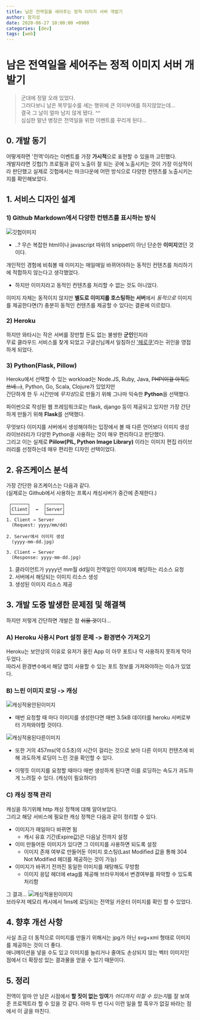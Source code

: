 ```yaml
---
title: 남은 전역일을 세어주는 정적 이미지 서버 개발기
author: 함지성
date: 2020-06-27 10:00:00 +0900
categories: [dev]
tags: [web]
---
```

# 남은 전역일을 세어주는 정적 이미지 서버 개발기
> 군대에 정말 오래 있었다.  
> 그러다보니 남은 복무일수를 세는 행위에 큰 의미부여를 하지않았는데...  
> 결국 그 날이 얼마 남지 않게 됐다. ^^  
> 심심한 말년 병장은 전역일을 위한 이벤트를 꾸리게 된다...

## 0. 개발 동기

어떻게하면 '전역'이라는 이벤트를 가장 **가시적**으로 표현할 수 있을까 고민했다.  
개발자라면 깃헙(?) 프로필과 같이 노출이 잘 되는 곳에 노출시키는 것이 가장 이상적이라 판단했고 실제로 깃헙에서는 마크다운에 어떤 방식으로 다양한 컨텐츠를 노출시키는지를 확인해보았다.

## 1. 서비스 디자인 설계

### 1) Github Markdown에서 다양한 컨텐츠를 표시하는 방식

![깃헙이미지](/assets/img/github_image.png)

 - ..? 무슨 복잡한 html이나 javascript 따위의 snippet이 아닌 단순한 **이미지**였던 것이다.

개인적인 경험에 비춰볼 때 이미지는 매일매일 바뀌어야하는 동적인 컨텐츠를 처리하기에 적합하지 않는다고 생각했었다.

 - 하지만 이미지라고 동적인 컨텐츠를 처리할 수 없는 것도 아니었다.

이미지 자체는 동적이지 않지만 **별도로 이미지를 호스팅하는 서버**에서 *동적으로* 이미지를 제공한다면(?) 충분히 동적인 컨텐츠를 제공할 수 있다는 결론에 이르렀다.

### 2) Heroku

하지만 와타시는 작은 서버를 장만할 돈도 없는 불쌍한 **군인**인지라  
무료 클라우드 서비스를 찾게 되었고 구글신님께서 일침하신 ['헤로쿠'](https://heroku.com)라는 귀인을 영접하게 되었다.

### 3) Python(Flask, Pillow)

Heroku에서 선택할 수 있는 workload는 Node.JS, Ruby, Java, ~~PHP(이걸 아직도 쓰네...)~~, Python, Go, Scala, Clojure가 있었지만  
간단하게 한 두 시간만에 *무지성*으로 만들기 위해 그나마 익숙한 **Python**을 선택했다.

파이썬으로 작성된 웹 프레임워크로는 flask, django 등이 제공되고 있지만 가장 간단하게 만들기 위해 **Flask**를 선택했다.

무엇보다 이미지를 서버에서 생성해야하는 입장에서 볼 때 다른 언어보다 이미지 생성 라이브러리가 다양한 Python을 사용하는 것이 매우 편리하다고 판단했다.  
그리고 이는 실제로 **Piilow(PIL, Python Image Library)** 이라는 이미지 편집 라이브러리를 선정하는데 매우 편리한 디자인 선택이었다.


## 2. 유즈케이스 분석

가장 간단한 유즈케이스는 다음과 같다.  
(실제로는 Github에서 사용하는 프록시 캐싱서버가 중간에 존재한다.)  
```text
 ┌──────┐     ┌──────┐
 │Client│  ↔  │Server│
 └──────┘     └──────┘
1. Client → Server
  (Request: yyyy/mm/dd)

2. Server에서 이미지 생성
  (yyyy-mm-dd.jpg)

3. Client ← Server
  (Response: yyyy-mm-dd.jpg)
```
1. 클라이언트가 yyyy년 mm월 dd일이 전역일인 이미지에 해당하는 리소스 요청
2. 서버에서 해당되는 이미지 리소스 생성
3. 생성된 이미지 리소스 제공

## 3. 개발 도중 발생한 문제점 및 해결책

하지만 저렇게 간단하면 개발은 참 ~~쉬울 것~~이다...

### A) Heroku 사용시 Port 설정 문제 -> 환경변수 가져오기

Heroku는 보안상의 이유로 유저가 올린 App 이 아무 포트나 막 사용하지 못하게 막아두었다.  
따라서 환경변수에서 해당 앱이 사용할 수 있는 포트 정보를 가져와야하는 이슈가 있었다.

### B) 느린 이미지 로딩 -> 캐싱

![캐싱적용안된이미지](/assets/img/static_image_no_caching.png)  

 - 매번 요청할 때 마다 이미지를 생성한다면 매번 3.5kB 데이터를 heroku 서버로부터 가져와야할 것이다.

![캐싱적용된다른이미지](/assets/img/other_images_caching.png)  

 - 또한 거의 457ms(약 0.5초)의 시간이 걸리는 것으로 보아 다른 이미지 컨텐츠에 비해 과도하게 로딩이 느린 것을 확인할 수 있다.

 - 이렇듯 이미지를 요청할 때마다 매번 생성하게 된다면 이를 로딩하는 속도가 과도하게 느려질 수 있다. (캐싱이 필요하다!)

### C) 캐싱 정책 관리

캐싱을 하기위해 http 캐싱 정책에 대해 알아보았다.  
그리고 해당 서비스에 필요한 캐싱 정책은 다음과 같이 정리할 수 있다.
 - 이미지가 매일마다 바뀌면 됨
    - 캐시 유효 기간(Expire값)은 다음날 전까지 설정
 - 이미 만들어둔 이미지가 있다면 그 이미지를 사용하면 되도록 설정
    - 이미지 존재 여부로 만들어둔 이미지 호스팅(Last Modified 값을 통해 304 Not Modified 헤더를 제공하는 것이 가능)
 - 이미지가 바뀌기 전까진 동일한 이미지를 재탕해도 무방함
    - 이미지 응답 헤더에 etag를 제공해 브라우저에서 변경여부를 파악할 수 있도록 처리함

그 결과...
![캐싱적용된이미지](/assets/img/static_image_caching.png)  
브라우저 메모리 캐시에서 1ms에 로딩되는 전역일 카운터 이미지를 확인 할 수 있었다.

## 4. 향후 개선 사항

사실 조금 더 동적으로 이미지를 만들기 위해서는 jpg가 아닌 svg+xml 형태로 이미지를 제공하는 것이 더 좋다.  
애니메이션을 넣을 수도 있고 이미지를 늘리거나 줄여도 손상되지 않는 벡터 이미지인 점에서 더 확장성 있는 결과물을 얻을 수 있기 때문이다.

## 5. 정리

전역이 얼마 안 남은 시점에서 **할 짓이 없는 잉여**가 *어디까지 미칠 수 있는지*를 잘 보여준 프로젝트라 할 수 있을 것 같다.
아마 두 번 다시 이런 일을 할 흑우가 없길 바라는 점에서 이 글을 마친다.